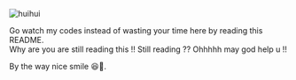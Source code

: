 ![huihui](https://tenor.com/kk9StZYcFl4.gif)



Go watch my codes instead of wasting your time here by reading this README.       
Why are you are still reading this !!
Still reading ??
Ohhhhh may god help u !!









By the way nice smile 😆📸.
